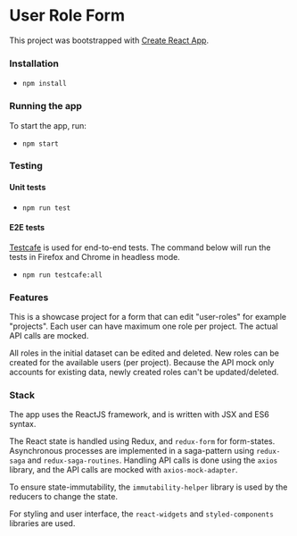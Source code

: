 User Role Form
====

This project was bootstrapped with [Create React App](https://github.com/facebookincubator/create-react-app).

### Installation

- `npm install`

### Running the app

To start the app, run:

- `npm start`

### Testing

#### Unit tests
- `npm run test`

#### E2E tests
[Testcafe](http://devexpress.github.io/testcafe/) 
is used for end-to-end tests. The command below will run the tests in Firefox and Chrome in headless mode.
- `npm run testcafe:all`

### Features

This is a showcase project for a form that can edit "user-roles" for example "projects". Each user can have 
maximum one role per project. The actual API calls are mocked.

All roles in the initial dataset can be edited and deleted. New roles can be created for the available users 
(per project). Because the API mock only accounts for existing data, newly created roles can't be updated/deleted.
 

### Stack

The app uses the ReactJS framework, and is written with JSX and ES6 syntax.

The React state is handled using Redux, and `redux-form` for form-states. Asynchronous processes are implemented in a saga-pattern using 
`redux-saga` and `redux-saga-routines`. Handling API calls is done using the `axios` library, and the API calls
are mocked with `axios-mock-adapter`. 

To ensure state-immutability, the `immutability-helper` library is used by the reducers to change the state.

For styling and user interface, the `react-widgets` and `styled-components` libraries are used. 














